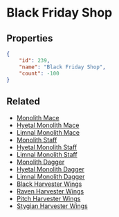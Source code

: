 # Black Friday Shop

<no description available>

## Properties

```json
{
    "id": 239,
    "name": "Black Friday Shop",
    "count": -100
}
```

## Related

- [Monolith Mace](../items/6187-monolith-mace.md)
- [Hyetal Monolith Mace](../items/6188-hyetal-monolith-mace.md)
- [Limnal Monolith Mace](../items/6189-limnal-monolith-mace.md)
- [Monolith Staff](../items/6219-monolith-staff.md)
- [Hyetal Monolith Staff](../items/6220-hyetal-monolith-staff.md)
- [Limnal Monolith Staff](../items/6221-limnal-monolith-staff.md)
- [Monolith Dagger](../items/6222-monolith-dagger.md)
- [Hyetal Monolith Dagger](../items/6223-hyetal-monolith-dagger.md)
- [Limnal Monolith Dagger](../items/6224-limnal-monolith-dagger.md)
- [Black Harvester Wings](../items/6225-black-harvester-wings.md)
- [Raven Harvester Wings](../items/6226-raven-harvester-wings.md)
- [Pitch Harvester Wings](../items/6227-pitch-harvester-wings.md)
- [Stygian Harvester Wings](../items/6228-stygian-harvester-wings.md)

